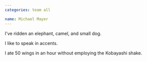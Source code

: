 ```yaml
---
categories: team all

name: Michael Mayer
---
```


I've ridden an elephant, camel, and small dog.

I like to speak in accents.

I ate 50 wings in an hour without employing the Kobayashi shake.
